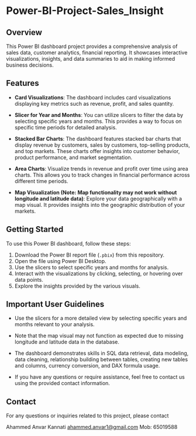 # Power-BI-Project-Sales_Insight

## Overview

This Power BI dashboard project provides a comprehensive analysis of sales data, customer analytics, financial reporting. It showcases interactive visualizations, insights, and data summaries to aid in making informed business decisions.

## Features

- **Card Visualizations**: The dashboard includes card visualizations displaying key metrics such as revenue, profit, and sales quantity.

- **Slicer for Year and Months**: You can utilize slicers to filter the data by selecting specific years and months. This provides a way to focus on specific time periods for detailed analysis.

- **Stacked Bar Charts**: The dashboard features stacked bar charts that display revenue by customers, sales by customers, top-selling products, and top markets. These charts offer insights into customer behavior, product performance, and market segmentation.

- **Area Charts**: Visualize trends in revenue and profit over time using area charts. This allows you to track changes in financial performance across different time periods.

- **Map Visualization (Note: Map functionality may not work without longitude and latitude data)**: Explore your data geographically with a map visual. It provides insights into the geographic distribution of your markets.

## Getting Started

To use this Power BI dashboard, follow these steps:

1. Download the Power BI report file (`.pbix`) from this repository.
2. Open the file using Power BI Desktop.
3. Use the slicers to select specific years and months for analysis.
4. Interact with the visualizations by clicking, selecting, or hovering over data points.
5. Explore the insights provided by the various visuals.

## Important User Guidelines

- Use the slicers for a more detailed view by selecting specific years and months relevant to your analysis.

- Note that the map visual may not function as expected due to missing longitude and latitude data in the database.

- The dashboard demonstrates skills in SQL data retrieval, data modeling, data cleaning, relationship building between tables, creating new tables and columns, currency conversion, and DAX formula usage.

- If you have any questions or require assistance, feel free to contact us using the provided contact information.



## Contact

For any questions or inquiries related to this project, please contact 

Ahammed Anvar Kannati
ahammed.anvar1@gmail.com
Mob: 65019588
